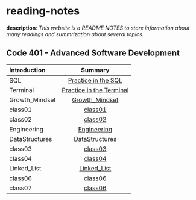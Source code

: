 
# reading-notes
**description**: *This website is a README NOTES to store information about many readings and summrization about several topics.*
## Code 401 - Advanced Software Development
| Introduction              | Summary 
| :---                      |   :----:   
|SQL                        | [Practice in the SQL ](./sql.md)
|Terminal                   | [Practice in the Terminal](./terminal.md)
| Growth_Mindset            | [Growth_Mindset ](./Growth_Mindset.md)
| class01                   | [class01 ](./Class01.md)
| class02                   | [class02 ](./Class02.md)
| Engineering               | [Engineering ](./Engineering.md)
| DataStructures            | [DataStructures ](./DataStructures.md)
| class03                   | [class03 ](./Class03.md)
| class04                   | [class04 ](./Class04.md)
| Linked_List               | [Linked_List](./Linked_List.md)
| class06                   | [class06 ](./Class06.md)
| class07                   | [class06 ](./Class06.md)


